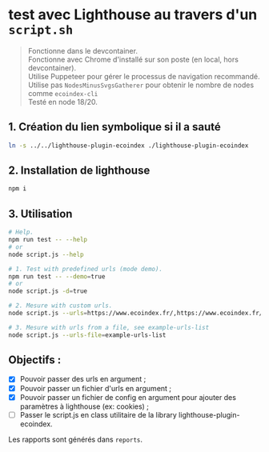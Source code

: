 # test avec Lighthouse au travers d'un `script.sh`

> Fonctionne dans le devcontainer.  
> Fonctionne avec Chrome d'installé sur son poste (en local, hors devcontainer).  
> Utilise Puppeteer pour gérer le processus de navigation recommandé.  
> Utilise pas `NodesMinusSvgsGatherer` pour obtenir le nombre de nodes comme `ecoindex-cli`  
> Testé en node 18/20.

## 1. Création du lien symbolique si il a sauté

```bash
ln -s ../../lighthouse-plugin-ecoindex ./lighthouse-plugin-ecoindex
```

## 2. Installation de lighthouse

```bash
npm i
```

## 3. Utilisation

```bash
# Help.
npm run test -- --help
# or
node script.js --help

# 1. Test with predefined urls (mode demo).
npm run test -- --demo=true
# or
node script.js -d=true

# 2. Mesure with custom urls.
node script.js --urls=https://www.ecoindex.fr/,https://www.ecoindex.fr/comment-ca-marche/

# 3. Mesure with urls from a file, see example-urls-list
node script.js --urls-file=example-urls-list
```

## Objectifs :

- [x] Pouvoir passer des urls en argument ;
- [x] Pouvoir passer un fichier d'urls en argument ;
- [x] Pouvoir passer un fichier de config en argument pour ajouter des paramètres à lighthouse (ex: cookies) ;
- [ ] Passer le script.js en class utilitaire de la library lighthouse-plugin-ecoindex.

Les rapports sont générés dans `reports`.
